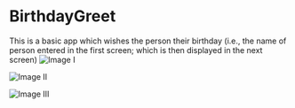# BirthdayGreet
This is a basic app which wishes the person their birthday (i.e., the name of person entered in the first screen; which is then displayed in the next screen)
![Image I](https://user-images.githubusercontent.com/107706047/179087331-effe9f68-488c-4651-83ca-8bf83183604a.jpeg)


![Image II](https://user-images.githubusercontent.com/107706047/179087402-4a2f699c-87b1-4c5c-ac81-d9730216c5af.jpeg)


![Image III](https://user-images.githubusercontent.com/107706047/179087436-02fbdd58-5db1-4d90-8f63-8989dc0f4b8e.jpeg)
